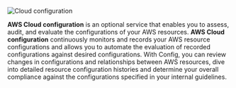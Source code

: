 ![Cloud configuration](https://em-proposal-assets.now.sh/public/png/cloud-configuration.png)

**AWS Cloud configuration** is an optional service that enables you to assess, audit, and evaluate the configurations of your AWS resources. **AWS Cloud configuration** continuously monitors and records your AWS resource configurations and allows you to automate the evaluation of recorded configurations against desired configurations. With Config, you can review changes in configurations and relationships between AWS resources, dive into detailed resource configuration histories and determine your overall compliance against the configurations specified in your internal guidelines.